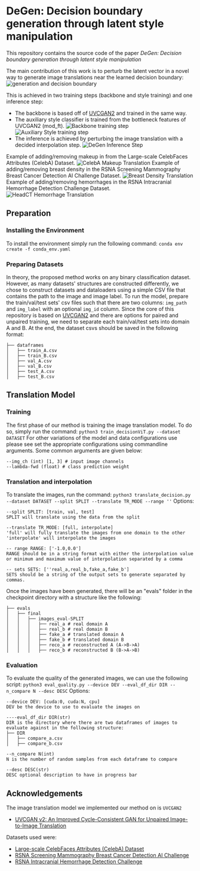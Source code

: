 # DeGen: Decision boundary generation through latent style manipulation
This repository contains the source code of the paper *DeGen: Decision boundary generation through latent style manipulation*

The main contribution of this work is to perturb the latent vector in a novel way to generate image translations near the learned decision boundary:
![generation and decision boundary](/figures/generation_and_boundary.png)

This is achieved in two training steps (backbone and style training) and one inference step:
* The backbone is based off of [UVCGAN2](https://github.com/LS4GAN/uvcgan2) and trained in the same way.
* The auxiliary style classifier is trained from the bottleneck features of UVCGAN2 (mod_ft).
![Backbone training step](/figures/model_training_step_generic.png)
![Auxiliary Style training step](/figures/style_training_step_generic.png)
* The inference is achieved by perturbing the image translation with a decided interpolation step.
![DeGen Inference Step](/figures/model_inference_step_generic.png)

Example of adding/removing makeup in from the Large-scale CelebFaces Attributes (CelebA) Dataset.
![CelebA Makeup Translation](/figures/celeba_translations.png)
Example of adding/removing breast density in the RSNA Screening Mammography Breast Cancer Detection AI Challenge Dataset.
![Breast Density Translation](/figures/breast_translations.png)
Example of adding/removing hemorrhages in the RSNA Intracranial Hemorrhage Detection Challenge Dataset.
![HeadCT Hemorrhage Translation](/figures/headct_translations.png)


## Preparation
### Installing the Environment
To install the environment simply run the following command:
```conda env create -f conda_env.yaml ```
### Preparing Datasets
In theory, the proposed method works on any binary classification dataset. However, as many datasets' structures are constructed differently, we chose to construct datasets and dataloaders using a simple CSV file that contains the path to the image and image label. To run the model, prepare the train/val/test sets' csv files such that there are two columns: ```img_path``` and ```img_label``` with an optional ```img_id``` column. Since the core of this repository is based on [UVCGAN2](https://github.com/LS4GAN/uvcgan2) and there are options for paired and unpaired training, we need to separate each train/val/test sets into domain A and B. At the end, the dataset csvs should be saved in the following format:
```
├── dataframes
│   ├── train_A.csv
│   ├── train_B.csv
│   ├── val_A.csv
│   ├── val_B.csv
│   ├── test_A.csv
│   ├── test_B.csv
```
## Translation Model
### Training
The first phase of our method is training the image translation model. To do so, simply run the command:
```python3 train_decisionViT.py --dataset DATASET```
For other variations of the model and data configurations use please see set the appropriate configurations using commandline arguments. Some common arguments are given below:
```
--img_ch (int) [1, 3] # input image channels
--lambda-fwd (float) # class prediction weight
```

### Translation and interpolation
To translate the images, run the command:
```python3 translate_decision.py --dataset DATASET --split SPLIT --translate TR_MODE --range ''```
Options:
```
--split SPLIT: [train, val, test]
SPLIT will translate using the data from the split

--translate TR_MODE: [full, interpolate]
'full' will fully translate the images from one domain to the other
'interpolate' will interpolate the images

-- range RANGE: ['-1.0,0.0']
RANGE should be in a string format with either the interpolation value or minimum and maximum value of interpolation separated by a comma

-- sets SETS: [''real_a,real_b,fake_a,fake_b']
SETS should be a string of the output sets to generate separated by commas.
```
Once the images have been generated, there will be an "evals" folder in the checkpoint directory with a structure like the following:
```
├── evals
│   ├── final
│   │   ├── images_eval-SPLIT
│   │   │   ├── real_a # real domain A
│   │   │   ├── real_b # real domain B
│   │   │   ├── fake_a # translated domain A
│   │   │   ├── fake_b # translated domain B
│   │   │   ├── reco_a # reconstructed A (A->B->A)
│   │   │   ├── reco_b # reconstructed B (B->A->B)
```
### Evaluation
To evaluate the quality of the generated images, we can use the following script:
```python3 eval_quality.py --device DEV --eval_df_dir DIR --n_compare N --desc DESC```
Options:
```
--device DEV: [cuda:0, cuda:N, cpu]
DEV be the device to use to evaluate the images on

----eval_df_dir DIR(str)
DIR is the directory where there are two dataframes of images to evaluate against in the following structure:
├── DIR
│   ├── compare_a.csv
│   ├── compare_b.csv

--n_compare N(int)
N is the number of random samples from each dataframe to compare

--desc DESC(str)
DESC optional description to have in progress bar
```

## Acknowledgements
The image translation model we implemented our method on is ```UVCGAN2```
* [UVCGAN v2: An Improved Cycle-Consistent GAN for Unpaired Image-to-Image Translation](https://github.com/LS4GAN/uvcgan2)

Datasets used were:
* [Large-scale CelebFaces Attributes (CelebA) Dataset](https://mmlab.ie.cuhk.edu.hk/projects/CelebA.html)
* [RSNA Screening Mammography Breast Cancer Detection AI Challenge](https://www.rsna.org/rsnai/ai-image-challenge/screening-mammography-breast-cancer-detection-ai-challenge)
* [RSNA Intracranial Hemorrhage Detection Challenge](https://www.rsna.org/rsnai/ai-image-challenge/rsna-intracranial-hemorrhage-detection-challenge-2019)
